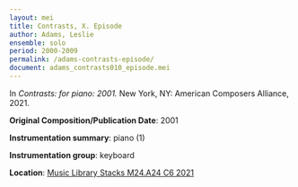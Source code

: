 ```yaml
---
layout: mei
title: Contrasts, X. Episode
author: Adams, Leslie
ensemble: solo
period: 2000-2009
permalink: /adams-contrasts-episode/
document: adams_contrasts010_episode.mei
---
```


In *Contrasts: for piano: 2001.* New York, NY: American Composers Alliance, 2021.

**Original Composition/Publication Date**: 2001

**Instrumentation summary**: piano (1)

**Instrumentation group**: keyboard

**Location**: <a href="https://tufts.primo.exlibrisgroup.com/permalink/01TUN_INST/1kc9gia/alma991018728036003851" target="_blank">Music Library Stacks M24.A24 C6 2021</a>

